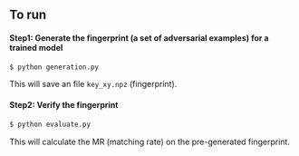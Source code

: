 ## To run

#### Step1: Generate the fingerprint (a set of adversarial examples) for a trained model

```python
$ python generation.py 
```
This will save an file `key_xy.npz` (fingerprint).

#### Step2: Verify the fingerprint

```python
$ python evaluate.py 
```
This will calculate the MR (matching rate) on the pre-generated fingerprint. 
